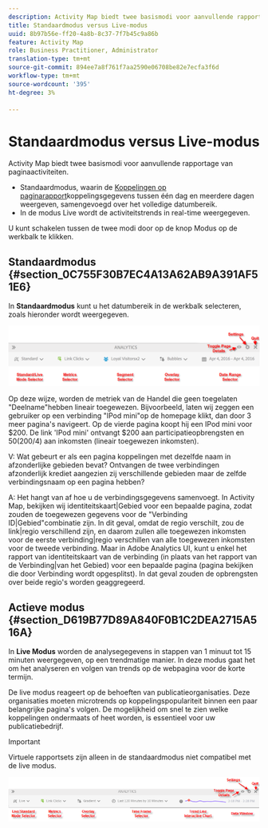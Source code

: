 ```yaml
---
description: Activity Map biedt twee basismodi voor aanvullende rapportage van paginaactiviteiten.
title: Standaardmodus versus Live-modus
uuid: 8b97b56e-ff20-4a8b-8c37-7f7b45c9a86b
feature: Activity Map
role: Business Practitioner, Administrator
translation-type: tm+mt
source-git-commit: 894ee7a8f761f7aa2590e06708be82e7ecfa3f6d
workflow-type: tm+mt
source-wordcount: '395'
ht-degree: 3%

---
```



# Standaardmodus versus Live-modus

Activity Map biedt twee basismodi voor aanvullende rapportage van paginaactiviteiten.

* Standaardmodus, waarin de [Koppelingen op paginarapport](/help/analyze/activity-map/activitymap-links-report.md)koppelingsgegevens tussen één dag en meerdere dagen weergeven, samengevoegd over het volledige datumbereik.
* In de modus Live wordt de activiteitstrends in real-time weergegeven.

U kunt schakelen tussen de twee modi door op de knop Modus op de werkbalk te klikken.

## Standaardmodus {#section_0C755F30B7EC4A13A62AB9A391AF51E6}

In **Standaardmodus** kunt u het datumbereik in de werkbalk selecteren, zoals hieronder wordt weergegeven.

![](assets/standard_mode.png)

Op deze wijze, worden de metriek van de Handel die geen toegelaten &quot;Deelname&quot;hebben lineair toegewezen. Bijvoorbeeld, laten wij zeggen een gebruiker op een verbinding &quot;IPod mini&quot;op de homepage klikt, dan door 3 meer pagina&#39;s navigeert. Op de vierde pagina koopt hij een IPod mini voor $200. De link &#39;IPod mini&#39; ontvangt $200 aan participatieopbrengsten en $50 ($200/4) aan inkomsten (lineair toegewezen inkomsten).

V: Wat gebeurt er als een pagina koppelingen met dezelfde naam in afzonderlijke gebieden bevat? Ontvangen de twee verbindingen afzonderlijk krediet aangezien zij verschillende gebieden maar de zelfde verbindingsnaam op een pagina hebben?

A: Het hangt van af hoe u de verbindingsgegevens samenvoegt. In Activity Map, bekijken wij identiteitskaart|Gebied voor een bepaalde pagina, zodat zouden de toegewezen gegevens voor de &quot;Verbinding ID|Gebied&quot;combinatie zijn. In dit geval, omdat de regio verschilt, zou de link|regio verschillend zijn, en daarom zullen alle toegewezen inkomsten voor de eerste verbinding|regio verschillen van alle toegewezen inkomsten voor de tweede verbinding. Maar in Adobe Analytics UI, kunt u enkel het rapport van identiteitskaart van de verbinding (in plaats van het rapport van de Verbinding|van het Gebied) voor een bepaalde pagina (pagina bekijken die door Verbinding wordt opgesplitst). In dat geval zouden de opbrengsten over beide regio&#39;s worden geaggregeerd.

## Actieve modus {#section_D619B77D89A840F0B1C2DEA2715A516A}

In **Live Modus** worden de analysegegevens in stappen van 1 minuut tot 15 minuten weergegeven, op een trendmatige manier. In deze modus gaat het om het analyseren en volgen van trends op de webpagina voor de korte termijn.

De live modus reageert op de behoeften van publicatieorganisaties. Deze organisaties moeten microtrends op koppelingspopulariteit binnen een paar belangrijke pagina&#39;s volgen. De mogelijkheid om snel te zien welke koppelingen ondermaats of heet worden, is essentieel voor uw publicatiebedrijf.

>[!IMPORTANT]
>
>Virtuele rapportsets zijn alleen in de standaardmodus niet compatibel met de live modus.

![](assets/live_mode.png)

